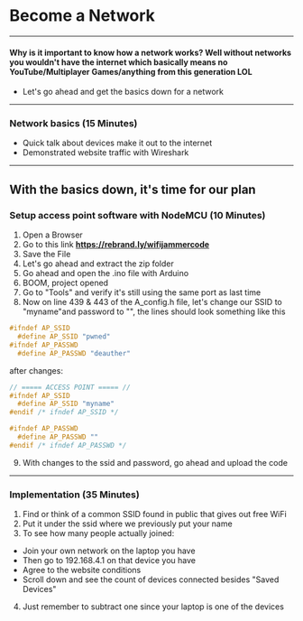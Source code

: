 # **Become a Network**
---
#### Why is it important to know how a network works? Well without networks you wouldn't have the internet which basically means no YouTube/Multiplayer Games/anything from this generation LOL
- Let's go ahead and get the basics down for a network
---
### Network basics (15 Minutes)
- Quick talk about devices make it out to the internet
- Demonstrated website traffic with Wireshark
---

## With the basics down, it's time for our plan

### Setup access point software with NodeMCU (10 Minutes)
1. Open a Browser
2. Go to this link **https://rebrand.ly/wifijammercode**
3. Save the File
4. Let's go ahead and extract the zip folder
5. Go ahead and open the .ino file with Arduino
6. BOOM, project opened
7. Go to "Tools" and verify it's still using the same port as last time
8. Now on line 439 & 443 of the A_config.h file, let's change our SSID to "myname"and password to "", the lines should look something like this

```c++
#ifndef AP_SSID
  #define AP_SSID "pwned"  
#ifndef AP_PASSWD
  #define AP_PASSWD "deauther"
```

after changes:  

```c++
// ===== ACCESS POINT ===== //
#ifndef AP_SSID
  #define AP_SSID "myname"
#endif /* ifndef AP_SSID */

#ifndef AP_PASSWD
  #define AP_PASSWD ""
#endif /* ifndef AP_PASSWD */
```
9. With changes to the ssid and password, go ahead and upload the code
---

### Implementation (35 Minutes)
1. Find or think of a common SSID found in public that gives out free WiFi
2. Put it under the ssid where we previously put your name
3. To see how many people actually joined:
  - Join your own network on the laptop you have
  - Then go to 192.168.4.1 on that device you have
  - Agree to the website conditions
  - Scroll down and see the count of devices connected besides "Saved Devices"
4. Just remember to subtract one since your laptop is one of the devices

